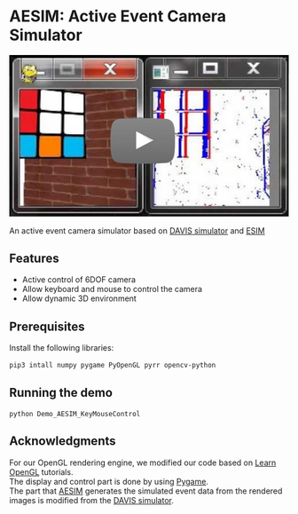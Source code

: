 # AESIM: Active Event Camera Simulator
[![AESIM](pictures/video_screenshot.jpg)](https://youtu.be/1CFUxxfl1Hs)

An active event camera simulator based on [DAVIS simulator](https://github.com/uzh-rpg/rpg_davis_simulator) and [ESIM](https://github.com/uzh-rpg/rpg_esim)

## Features
* Active control of 6DOF camera
* Allow keyboard and mouse to control the camera
* Allow dynamic 3D environment

## Prerequisites

Install the following libraries:

```
pip3 intall numpy pygame PyOpenGL pyrr opencv-python
```

## Running the demo

```
python Demo_AESIM_KeyMouseControl
```

## Acknowledgments

For our OpenGL rendering engine, we modified our code based on [Learn OpenGL](https://learnopengl.com/) tutorials.<br />
The display and control part is done by using [Pygame](https://www.pygame.org).<br />
The part that [AESIM](https://github.com/ZHUQINGPENG/Active-Event-Camera-Simulator) generates the simulated event data from the rendered images is modified from the [DAVIS simulator](https://github.com/uzh-rpg/rpg_davis_simulator).
